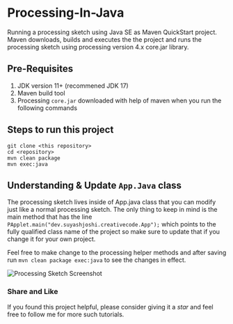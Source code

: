 # Processing-In-Java

Running a processing sketch using Java SE as Maven QuickStart project. Maven downloads, builds and executes the the project and runs the processing sketch using processing version 4.x core.jar library.

## Pre-Requisites

1. JDK version 11+ (recommened JDK 17)
2. Maven build tool
3. Processing `core.jar` downloaded with help of maven when you run the following commands

## Steps to run this project
```
git clone <this repository>
cd <repository>
mvn clean package
mvn exec:java
```

## Understanding & Update `App.Java` class

The processing sketch lives inside of App.java class that you can modify just like a normal processing sketch. The only thing to keep in mind is the main method that has the line `PApplet.main("dev.suyashjoshi.creativecode.App");` which points to the fully qualified class name of the project so make sure to update that if you change it for your own project.

Feel free to make change to the processing helper methods and after saving run `mvn clean package exec:java` to see the changes in effect.

![Processing Sketch Screenshot](https://raw.githubusercontent.com/suyashjoshi/Processing-In-Java/main/screenshot.png)

### Share and Like

If you found this project helpful,  please consider giving it a *star* and feel free to follow me for more such tutorials. 

